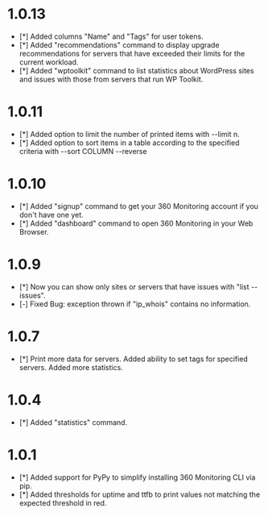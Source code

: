 # 1.0.13

* [*] Added columns "Name" and "Tags" for user tokens.
* [*] Added "recommendations" command to display upgrade recommendations for servers that have exceeded their limits for the current workload.
* [*] Added "wptoolkit" command to list statistics about WordPress sites and issues with those from servers that run WP Toolkit.

# 1.0.11

* [*] Added option to limit the number of printed items with --limit n.
* [*] Added option to sort items in a table according to the specified criteria with --sort COLUMN --reverse

# 1.0.10

* [*] Added "signup" command to get your 360 Monitoring account if you don't have one yet.
* [*] Added "dashboard" command to open 360 Monitoring in your Web Browser.

# 1.0.9

* [*] Now you can show only sites or servers that have issues with "list --issues".
* [-] Fixed Bug: exception thrown if "ip_whois" contains no information.
# 1.0.7

* [*] Print more data for servers. Added ability to set tags for specified servers. Added more statistics.
# 1.0.4

* [*] Added "statistics" command.

# 1.0.1

* [*] Added support for PyPy to simplify installing 360 Monitoring CLI via pip.
* [*] Added thresholds for uptime and ttfb to print values not matching the expected threshold in red.
